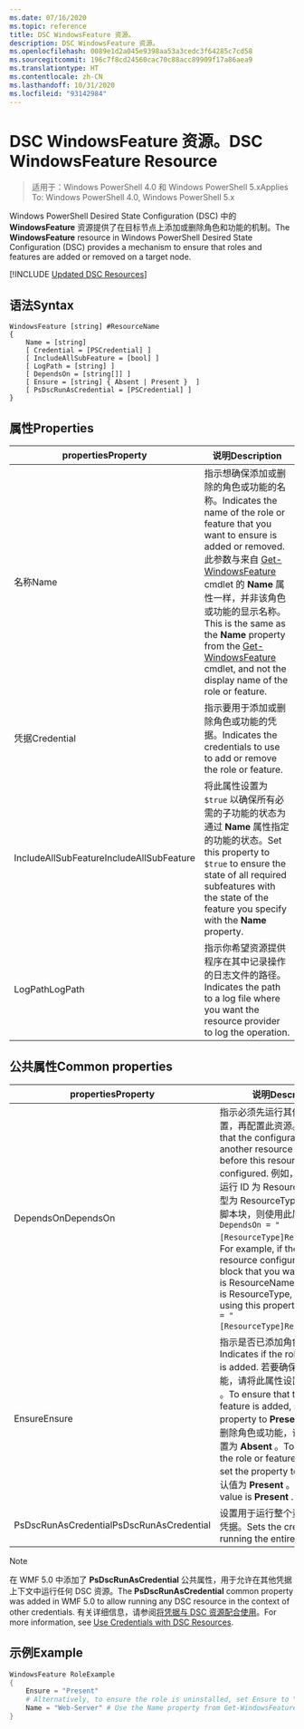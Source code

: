 ```yaml
---
ms.date: 07/16/2020
ms.topic: reference
title: DSC WindowsFeature 资源。
description: DSC WindowsFeature 资源。
ms.openlocfilehash: 0089e1d2a045e9398aa53a3cedc3f64285c7cd58
ms.sourcegitcommit: 196c7f8cd24560cac70c88acc89909f17a86aea9
ms.translationtype: HT
ms.contentlocale: zh-CN
ms.lasthandoff: 10/31/2020
ms.locfileid: "93142984"
---
```

# <a name="dsc-windowsfeature-resource"></a><span data-ttu-id="b137a-103">DSC WindowsFeature 资源。</span><span class="sxs-lookup"><span data-stu-id="b137a-103">DSC WindowsFeature Resource</span></span>

> <span data-ttu-id="b137a-104">适用于：Windows PowerShell 4.0 和 Windows PowerShell 5.x</span><span class="sxs-lookup"><span data-stu-id="b137a-104">Applies To: Windows PowerShell 4.0, Windows PowerShell 5.x</span></span>

<span data-ttu-id="b137a-105">Windows PowerShell Desired State Configuration (DSC) 中的 **WindowsFeature** 资源提供了在目标节点上添加或删除角色和功能的机制。</span><span class="sxs-lookup"><span data-stu-id="b137a-105">The **WindowsFeature** resource in Windows PowerShell Desired State Configuration (DSC) provides a mechanism to ensure that roles and features are added or removed on a target node.</span></span>

[!INCLUDE [Updated DSC Resources](../../../../../includes/dsc-resources.md)]

## <a name="syntax"></a><span data-ttu-id="b137a-106">语法</span><span class="sxs-lookup"><span data-stu-id="b137a-106">Syntax</span></span>

```Syntax
WindowsFeature [string] #ResourceName
{
    Name = [string]
    [ Credential = [PSCredential] ]
    [ IncludeAllSubFeature = [bool] ]
    [ LogPath = [string] ]
    [ DependsOn = [string[]] ]
    [ Ensure = [string] { Absent | Present }  ]
    [ PsDscRunAsCredential = [PSCredential] ]
}
```

## <a name="properties"></a><span data-ttu-id="b137a-107">属性</span><span class="sxs-lookup"><span data-stu-id="b137a-107">Properties</span></span>

|<span data-ttu-id="b137a-108">properties</span><span class="sxs-lookup"><span data-stu-id="b137a-108">Property</span></span> |<span data-ttu-id="b137a-109">说明</span><span class="sxs-lookup"><span data-stu-id="b137a-109">Description</span></span> |
|---|---|
|<span data-ttu-id="b137a-110">名称</span><span class="sxs-lookup"><span data-stu-id="b137a-110">Name</span></span> |<span data-ttu-id="b137a-111">指示想确保添加或删除的角色或功能的名称。</span><span class="sxs-lookup"><span data-stu-id="b137a-111">Indicates the name of the role or feature that you want to ensure is added or removed.</span></span> <span data-ttu-id="b137a-112">此参数与来自 [Get-WindowsFeature](/powershell/module/servermanager/Get-WindowsFeature) cmdlet 的 **Name** 属性一样，并非该角色或功能的显示名称。</span><span class="sxs-lookup"><span data-stu-id="b137a-112">This is the same as the **Name** property from the [Get-WindowsFeature](/powershell/module/servermanager/Get-WindowsFeature) cmdlet, and not the display name of the role or feature.</span></span> |
|<span data-ttu-id="b137a-113">凭据</span><span class="sxs-lookup"><span data-stu-id="b137a-113">Credential</span></span> |<span data-ttu-id="b137a-114">指示要用于添加或删除角色或功能的凭据。</span><span class="sxs-lookup"><span data-stu-id="b137a-114">Indicates the credentials to use to add or remove the role or feature.</span></span> |
|<span data-ttu-id="b137a-115">IncludeAllSubFeature</span><span class="sxs-lookup"><span data-stu-id="b137a-115">IncludeAllSubFeature</span></span> |<span data-ttu-id="b137a-116">将此属性设置为 `$true` 以确保所有必需的子功能的状态为通过 **Name** 属性指定的功能的状态。</span><span class="sxs-lookup"><span data-stu-id="b137a-116">Set this property to `$true` to ensure the state of all required subfeatures with the state of the feature you specify with the **Name** property.</span></span> |
|<span data-ttu-id="b137a-117">LogPath</span><span class="sxs-lookup"><span data-stu-id="b137a-117">LogPath</span></span> |<span data-ttu-id="b137a-118">指示你希望资源提供程序在其中记录操作的日志文件的路径。</span><span class="sxs-lookup"><span data-stu-id="b137a-118">Indicates the path to a log file where you want the resource provider to log the operation.</span></span> |

## <a name="common-properties"></a><span data-ttu-id="b137a-119">公共属性</span><span class="sxs-lookup"><span data-stu-id="b137a-119">Common properties</span></span>

|<span data-ttu-id="b137a-120">properties</span><span class="sxs-lookup"><span data-stu-id="b137a-120">Property</span></span> |<span data-ttu-id="b137a-121">说明</span><span class="sxs-lookup"><span data-stu-id="b137a-121">Description</span></span> |
|---|---|
|<span data-ttu-id="b137a-122">DependsOn</span><span class="sxs-lookup"><span data-stu-id="b137a-122">DependsOn</span></span> |<span data-ttu-id="b137a-123">指示必须先运行其他资源的配置，再配置此资源。</span><span class="sxs-lookup"><span data-stu-id="b137a-123">Indicates that the configuration of another resource must run before this resource is configured.</span></span> <span data-ttu-id="b137a-124">例如，如果想要首先运行 ID 为 ResourceName、类型为 ResourceType 的资源配置脚本块，则使用此属性的语法为 `DependsOn = "[ResourceType]ResourceName"`。</span><span class="sxs-lookup"><span data-stu-id="b137a-124">For example, if the ID of the resource configuration script block that you want to run first is ResourceName and its type is ResourceType, the syntax for using this property is `DependsOn = "[ResourceType]ResourceName"`.</span></span> |
|<span data-ttu-id="b137a-125">Ensure</span><span class="sxs-lookup"><span data-stu-id="b137a-125">Ensure</span></span> |<span data-ttu-id="b137a-126">指示是否已添加角色或功能。</span><span class="sxs-lookup"><span data-stu-id="b137a-126">Indicates if the role or feature is added.</span></span> <span data-ttu-id="b137a-127">若要确保添加角色或功能，请将此属性设置为 **Present** 。</span><span class="sxs-lookup"><span data-stu-id="b137a-127">To ensure that the role or feature is added, set this property to **Present** .</span></span> <span data-ttu-id="b137a-128">若要确保删除角色或功能，请将此属性设置为 **Absent** 。</span><span class="sxs-lookup"><span data-stu-id="b137a-128">To ensure that the role or feature is removed, set the property to **Absent** .</span></span> <span data-ttu-id="b137a-129">默认值为 **Present** 。</span><span class="sxs-lookup"><span data-stu-id="b137a-129">The default value is **Present** .</span></span> |
|<span data-ttu-id="b137a-130">PsDscRunAsCredential</span><span class="sxs-lookup"><span data-stu-id="b137a-130">PsDscRunAsCredential</span></span> |<span data-ttu-id="b137a-131">设置用于运行整个资源的身份的凭据。</span><span class="sxs-lookup"><span data-stu-id="b137a-131">Sets the credential for running the entire resource as.</span></span> |

> [!NOTE]
> <span data-ttu-id="b137a-132">在 WMF 5.0 中添加了 **PsDscRunAsCredential** 公共属性，用于允许在其他凭据上下文中运行任何 DSC 资源。</span><span class="sxs-lookup"><span data-stu-id="b137a-132">The **PsDscRunAsCredential** common property was added in WMF 5.0 to allow running any DSC resource in the context of other credentials.</span></span> <span data-ttu-id="b137a-133">有关详细信息，请参阅[将凭据与 DSC 资源配合使用](../../../configurations/runasuser.md)。</span><span class="sxs-lookup"><span data-stu-id="b137a-133">For more information, see [Use Credentials with DSC Resources](../../../configurations/runasuser.md).</span></span>

## <a name="example"></a><span data-ttu-id="b137a-134">示例</span><span class="sxs-lookup"><span data-stu-id="b137a-134">Example</span></span>

```powershell
WindowsFeature RoleExample
{
    Ensure = "Present"
    # Alternatively, to ensure the role is uninstalled, set Ensure to "Absent"
    Name = "Web-Server" # Use the Name property from Get-WindowsFeature
}
```
